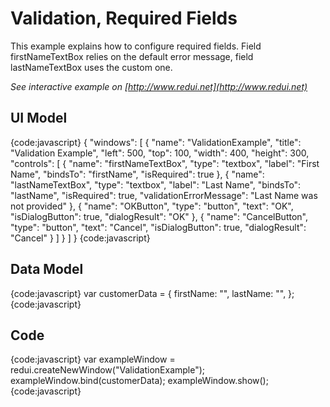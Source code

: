 # Validation, Required Fields

This example explains how to configure required fields. Field firstNameTextBox relies on the default error message, field lastNameTextBox uses the custom one.

_See interactive example on [http://www.redui.net](http://www.redui.net)_

## UI Model

{code:javascript}
{
    "windows": [
        {
            "name": "ValidationExample",
            "title": "Validation Example",
            "left": 500,
            "top": 100,
            "width": 400,
            "height": 300,
            "controls": [
                {
                    "name": "firstNameTextBox",
                    "type": "textbox",
                    "label": "First Name",
                    "bindsTo": "firstName",
                    "isRequired": true
                },
                {
                    "name": "lastNameTextBox",
                    "type": "textbox",
                    "label": "Last Name",
                    "bindsTo": "lastName",
                    "isRequired": true,
                    "validationErrorMessage": "Last Name was not provided"
                },
                {
                    "name": "OKButton",
                    "type": "button",
                    "text": "OK",
                    "isDialogButton": true,
                    "dialogResult": "OK"
                },
                {
                    "name": "CancelButton",
                    "type": "button",
                    "text": "Cancel",
                    "isDialogButton": true,
                    "dialogResult": "Cancel"
                }
            ]
        }
    ]
}
{code:javascript}

## Data Model

{code:javascript}
var customerData = {
	firstName: "",
	lastName: "",
};
{code:javascript}

## Code

{code:javascript}
var exampleWindow = redui.createNewWindow("ValidationExample");
exampleWindow.bind(customerData);
exampleWindow.show();
{code:javascript}